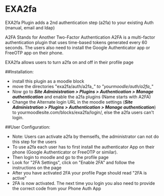 EXA2fa
======================================
EXA2fa Plugin adds a 2nd authentication step (a2fa) to your existing Auth (manual, email and ldap) 

A2FA Stands for Another Two-Factor Authentication
A2FA is a multi-factor authentication plugin that uses time-based tokens generated every 60 seconds.
The users also need to install the Google Authenticator app or FreeOTP app on their phone.

EXA2fa allows users to turn a2fa on and off in their profile page 


##Installation:

* install this plugin as a moodle block
* move the directories "exa2fa/auth/a2fa_*" to "yourmoodle/auth/a2fa_*"
* Now go to ***Site Administration > Plugins > Authentication > Manage authentication*** and enable the a2fa plugins (Name starts with A2FA)
* Change the Alternate login URL in the moodle settings (***Site Administration > Plugins > Authentication > Manage authentication***) to
yourmoodlesite.com/blocks/exa2fa/login/,
else the a2fa users can't login.


##User Configuration:

* Note: Users can activate a2fa by themselfs, the administrator can not do this step for the users
* To use a2fa each user has to first install the authenticator App on their phone (Google Authenticator or FreeOTP or similar).
* Then login to moodle and go to the profile page
* Look for "2FA Settings", click on "Enable 2FA" and follow the instructions on the page
* After you have activated 2FA your profile Page should read "2FA is active"
* 2FA is now activated. The next time you login you also need to provide the correct code from your Phone Auth App